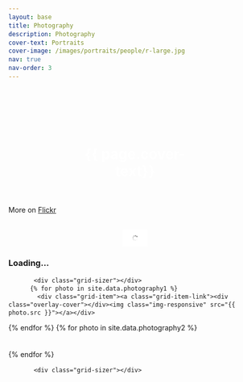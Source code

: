 ```yaml
---
layout: base
title: Photography
description: Photography
cover-text: Portraits
cover-image: /images/portraits/people/r-large.jpg
nav: true
nav-order: 3
---
```



<div class="coverphoto" style="background-image:url({{page.cover-image}})"><h1 class="covertext">{{ page.cover-text}}</h1></div>
<div class="page-content container">
 <p class="text-center">More on <a href="https://www.flickr.com/photos/{{ site.flickr_username }}/" target="_blank">Flickr
            <i class="fa fa-lg fa-flickr" aria-hidden="true"></i>
        </a></p>
        <br>
        <div id ="loading"><img src="/assets/loading_icon.gif" style="  display: block; margin: auto; width: 10%;"><h3 class="text-center">Loading...</h3></div>
<div class="grid">

           <div class="grid-sizer"></div>
          {% for photo in site.data.photography1 %}
            <div class="grid-item"><a class="grid-item-link"><div class="overlay-cover"></div><img class="img-responsive" src="{{ photo.src }}"></a></div>
{% endfor %}
 {% for photo in site.data.photography2 %}
            <div class="grid-item"><a class="grid-item-link"><div class="overlay-cover"></div><img class="img-responsive" src="{{ photo.src }}"></a></div>
{% endfor %}
</div>
</div>


<!-- <div class="coverphoto" style="background-image:url({{page.cover-image}})"><h1 class="covertext">{{ page.cover-text}}</h1></div> -->
<div class="page-content container">
<div class="grid">

           <div class="grid-sizer"></div>
         
</div>
</div>

<style>
    
    .covertext {
         position: absolute;
  top: 50%;
  left: 50%;
  transform: translate(-50%, -50%);
  color: white;
  text-align: center;
    }
    
    .coverphoto {
    height: 220px;
    width: 100%;
  
    background-size: 100%;
    /*background-attachment: scroll;*/
    background-position: 50% 45%;
    position: relative;
}
    
    .grid-item { width: 100%; }



@media only screen 
and (min-width : 450px) {
 .grid-item { width: 50%; }
}
@media only screen 
and (min-width : 768px) {
 .grid-item { width: 33.3333%; }
}


/* Desktops and laptops ----------- */
@media only screen 
and (min-width : 1224px) {
 .grid-item { width: 25%; }
}

/* Large screens ----------- */
@media only screen 
and (min-width : 1824px) {
 .grid-item { width: 20%; }
}
  
    
    .grid-item .grid-item-link {
    display: block;
    overflow: hidden;
    position: relative;
    text-decoration: none;
    overflow: hidden;
}

    
.grid-item { 
    visibility: hidden;
    padding: 0 3px 3px 0;
    }
    
   /* .grid-item:hover .overlay-cover {
    opacity: 0.5;
    background-color: #000000;
}

    .grid-item .overlay-cover {
    position: absolute;
    width: 101%;
    height: 101%;
    z-index: 7;
    transition: all 200ms ease-in-out;
}*/
  .grid{
         margin: auto;
         width: 100%;
    }
    
  

    
</style>
<div style="height:100px;"></div>
<script>
    
//  $(window).load(function() {
// function masonryGridInit(){
        
//         // Grid Container
//         var gridContainer = $('.grid');

//         // Grid Options
//         var gridOptions = {
//             itemSelector: '.grid-item',
//             percentPosition: true,
//             transitionDuration: '0'
//         };

//         // layout Masonry after each image loads
//         gridContainer.imagesLoaded(function() {
//             gridContainer.masonry(gridOptions);
            
//             // Bind Event Listener To Layout
//             gridContainer.masonry('on', 'layoutComplete', function () {
//                 console.log('layout done');
//                 // Init Scroll Reveal
//                  if (typeof sr == 'undefined') {
//                     window.sr = new ScrollReveal({ duration: 800, distance: '80px' });
//                 }
//                 sr.reveal('.grid-item',20);
              
//             });
//         });
// }
//     // Init Masonry Layout 
//     $(window).on('load scroll', function(e){
//         masonryGridInit();
//     });

//  });

 
//    
$(window).load(function() {
//// init Masonry
var $grid = $('.grid').masonry({
 // options...
    itemSelector: '.grid-item',
   percentPosition: true,
   transitionDuration: 0
});
// layout Masonry after each image loads
$grid.imagesLoaded(function(){
 
  $('#loading').hide();
  /* other stuff... */
}).progress( function() {
 $grid.masonry('layout');
});
   
   
   function onLayout() {
 console.log('layout done');
}

$grid.one( 'layoutComplete', function() {
 console.log('layout done, just this one time');
    if (typeof sr == 'undefined') {
                   window.sr = ScrollReveal();
               }
              sr.reveal('.grid-item');
});
//    
//    // JavaScript
//window.sr = ScrollReveal();
//sr.reveal('.grid-item');
    });
</script>

